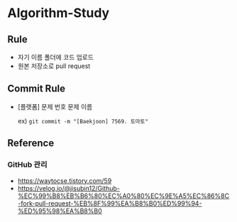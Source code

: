 # Algorithm-Study

## Rule
- 자기 이름 폴더에 코드 업로드
- 원본 저장소로 pull request

## Commit Rule
- [플랫폼] 문제 번호 문제 이름

  ex) ```git commit -m "[Baekjoon] 7569. 토마토"```
## Reference
### GitHub 관리
- https://waytocse.tistory.com/59
- https://velog.io/@jisubin12/Github-%EC%99%B8%EB%B6%80%EC%A0%80%EC%9E%A5%EC%86%8C-fork-pull-request-%EB%8F%99%EA%B8%B0%ED%99%94-%ED%95%98%EA%B8%B0
